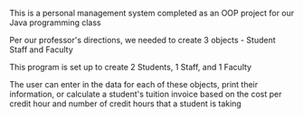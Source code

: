 This is a personal management system completed as an OOP project for our Java programming class

Per our professor's directions, we needed to create 3 objects - Student Staff and Faculty

This program is set up to create 2 Students, 1 Staff, and 1 Faculty

The user can enter in the data for each of these objects, print their information, or calculate a student's tuition invoice based on the cost per credit hour and number of credit hours that a student is taking
